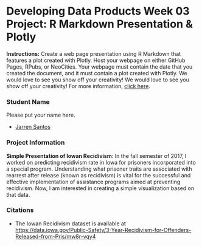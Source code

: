 # Developing Data Products Week 03 Project: R Markdown Presentation & Plotly
**Instructions:** Create a web page presentation using R Markdown that features a plot created with Plotly. Host your webpage on either GitHub Pages, RPubs, or NeoCities. Your webpage must contain the date that you created the document, and it must contain a plot created with Plotly. We would love to see you show off your creativity! We would love to see you show off your creativity! For more information, [click here](https://www.coursera.org/learn/data-products/peer/a1Uy9/r-markdown-presentation-plotly).


### Student Name
Please put your name here.
* [Jarren Santos](https://www.linkedin.com/in/jarrenls/)


### Project Information
**Simple Presentation of Iowan Recidivism**: In the fall semester of 2017, I worked on predicting recidivism rate in Iowa for prisoners incorporated into a special program.  Understanding what prisoner traits are associated with rearrest after release (known as recidivism) is vital for the successful and effective implementation of assistance programs aimed at preventing recidivism.  Now, I am interested in creating a simple visualization based on that data.


### Citations
* The Iowan Recidivism dataset is available at https://data.iowa.gov/Public-Safety/3-Year-Recidivism-for-Offenders-Released-from-Pris/mw8r-vqy4
